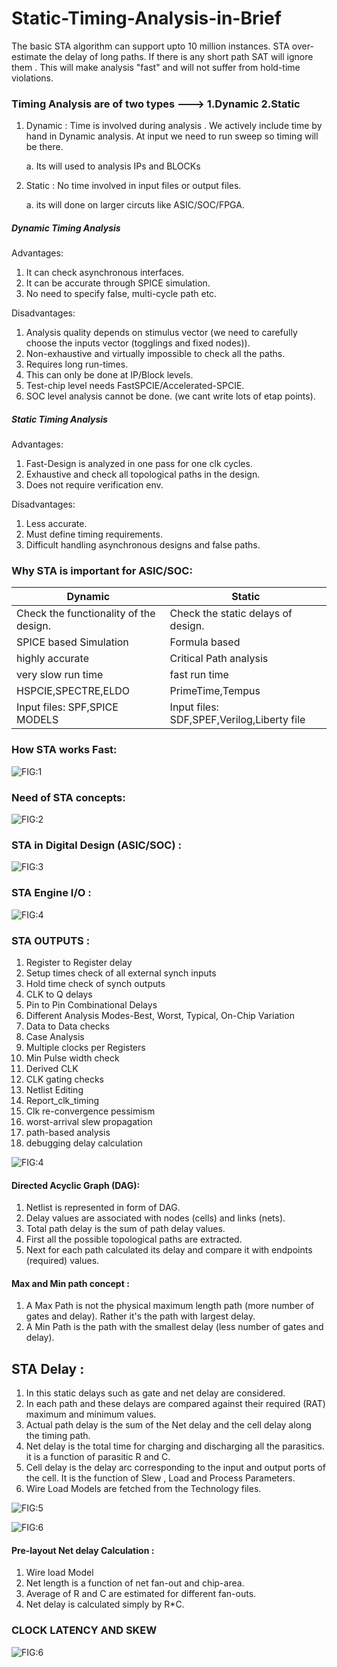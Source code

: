 # Static-Timing-Analysis-in-Brief

The basic STA algorithm can support upto 10 million instances. STA over-estimate the delay of long paths. If there is any short path SAT will ignore them . This will make analysis "fast" and will not suffer from hold-time violations. 



### Timing Analysis are of two types --->  1.Dynamic 2.Static

1. Dynamic : Time is involved during analysis . We actively include time by hand in Dynamic analysis. At input we need to run sweep so timing will be there. 
 
     a. Its will used to analysis IPs and BLOCKs    

2. Static : No time involved in input files or output files.
 
    a. its will done on larger circuts like ASIC/SOC/FPGA.
    
    
##### Dynamic Timing Analysis

Advantages:
 
 1. It can check asynchronous interfaces. 
 2. It can be accurate through SPICE simulation.
 3. No need to specify false, multi-cycle path etc. 

Disadvantages:

 1. Analysis quality depends on stimulus vector (we need to carefully choose the inputs vector (togglings and fixed nodes)).
 2. Non-exhaustive and virtually impossible to check all the paths.
 3. Requires long run-times. 
 4. This can only be done at IP/Block levels.
 5. Test-chip level needs FastSPCIE/Accelerated-SPCIE.
 6. SOC level analysis cannot be done. (we cant write lots of etap points).


##### Static Timing Analysis

Advantages:

 1. Fast-Design is analyzed in one pass for one clk cycles.
 2. Exhaustive and check all topological paths in the design.
 3. Does not require verification env.
 
Disadvantages:

 1. Less accurate.
 2. Must define timing requirements.
 3. Difficult handling asynchronous designs and false paths.


### Why STA is important for ASIC/SOC:

   | Dynamic       | Static        |
   | ------------- | ------------- |
   | Check the functionality of the design.  | Check the static delays of design.  |
   | SPICE based Simulation  | Formula based  |
   | highly accurate  | Critical Path analysis  |
   | very slow run time  | fast run time  |
   | HSPCIE,SPECTRE,ELDO  | PrimeTime,Tempus  |
   | Input files: SPF,SPICE MODELS  | Input files: SDF,SPEF,Verilog,Liberty file |
   
 
 
 
### How STA works Fast: 
 
   
 
![FIG:1](https://github.com/ripudamank2/Static-Timing-Analysis-in-Brief/blob/main/images/sta_work.jpg)



### Need of STA concepts:
   
![FIG:2](https://github.com/ripudamank2/Static-Timing-Analysis-in-Brief/blob/main/images/sta_con.jpg)   


### STA in Digital Design (ASIC/SOC) :

![FIG:3](https://github.com/ripudamank2/Static-Timing-Analysis-in-Brief/blob/main/images/Digital.jpg)


### STA Engine I/O :

![FIG:4](https://github.com/ripudamank2/Static-Timing-Analysis-in-Brief/blob/main/images/sta_engine.jpg)


### STA OUTPUTS :

  1. Register to Register delay
  2. Setup times check of all external synch inputs
  3. Hold time check of synch outputs
  4. CLK to Q delays
  5. Pin to Pin Combinational Delays
  6. Different Analysis Modes-Best, Worst, Typical, On-Chip Variation
  7. Data to Data  checks
  8. Case Analysis
  9. Multiple clocks per Registers
  10. Min Pulse width check
  11. Derived CLK
  12. CLK gating checks
  13. Netlist Editing
  14. Report_clk_timing
  15. Clk re-convergence pessimism
  16. worst-arrival slew propagation
  17. path-based analysis
  18. debugging delay calculation




![FIG:4](https://github.com/ripudamank2/Static-Timing-Analysis-in-Brief/blob/main/images/path_types.jpg)




#### Directed Acyclic Graph (DAG):

   1. Netlist is represented in form of DAG.
   2. Delay values are associated with nodes (cells) and links (nets).
   3. Total path delay is the sum of path delay values.
   4. First all the possible topological paths are extracted.
   5. Next for each path calculated its delay and compare it with endpoints (required) values.
 
 
 #### Max and Min path concept :
 
   1. A Max Path is not the physical maximum length path (more number of gates and delay). Rather it's the path with largest delay.
   2. A Min Path is the path with the smallest delay (less number of gates and delay).
 
 
## STA Delay :

   1. In this static delays such as gate and net delay are considered.
   2. In each path and these delays are compared against their required (RAT) maximum and minimum values.
   3. Actual path delay is the sum of the Net delay and the cell delay along the timing path.
   4. Net delay is the total time for charging and discharging all the parasitics. it is a function of parasitic R and C.
   5. Cell delay is the delay arc corresponding to the input and output ports of the cell. It is the function of Slew , Load and Process Parameters.
   6. Wire Load Models are fetched from the Technology files.


![FIG:5](https://github.com/ripudamank2/Static-Timing-Analysis-in-Brief/blob/main/images/delay.jpg)


![FIG:6](https://github.com/ripudamank2/Static-Timing-Analysis-in-Brief/blob/main/images/delay_cal.jpg)





#### Pre-layout Net delay Calculation :

  1. Wire load Model
  2. Net length is a function of net fan-out and chip-area.
  3. Average of R and C are estimated for different fan-outs.
  4. Net delay is calculated simply by R*C.


 
### CLOCK LATENCY AND SKEW


![FIG:6](https://github.com/ripudamank2/Static-Timing-Analysis-in-Brief/blob/main/images/clock.jpg)



  








